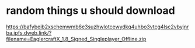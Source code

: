 # random things u should download
https://bafybeib2xschemwmb6e3suzhwlotcewydkq4uhbo3vtcg4lsc2vbyjnrba.ipfs.dweb.link/?filename=EaglercraftX_1.8_Signed_Singleplayer_Offline.zip
